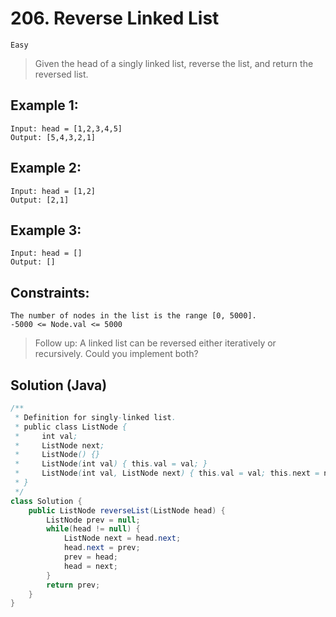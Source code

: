 # 206. Reverse Linked List

`Easy`

> Given the head of a singly linked list, reverse the list, and return the reversed list.

## Example 1:

```
Input: head = [1,2,3,4,5]
Output: [5,4,3,2,1]
```

## Example 2:

```
Input: head = [1,2]
Output: [2,1]
```

## Example 3:

```
Input: head = []
Output: []
```

## Constraints:

```
The number of nodes in the list is the range [0, 5000].
-5000 <= Node.val <= 5000
```

> Follow up: A linked list can be reversed either iteratively or recursively. Could you implement both?

## Solution (Java)

```java
/**
 * Definition for singly-linked list.
 * public class ListNode {
 *     int val;
 *     ListNode next;
 *     ListNode() {}
 *     ListNode(int val) { this.val = val; }
 *     ListNode(int val, ListNode next) { this.val = val; this.next = next; }
 * }
 */
class Solution {
    public ListNode reverseList(ListNode head) {
        ListNode prev = null;
        while(head != null) {
            ListNode next = head.next;
            head.next = prev;
            prev = head;
            head = next;
        }
        return prev;
    }
}
```

